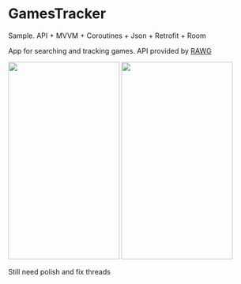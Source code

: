 # GamesTracker
Sample. API + MVVM + Coroutines + Json + Retrofit + Room

App for searching and tracking games. API provided by [RAWG](https://rawg.io/) 

<img src="https://user-images.githubusercontent.com/51135284/94704754-ecc82380-0348-11eb-91ef-cbb97cd8d0a7.gif" width="225" height="400" />
<img src="https://user-images.githubusercontent.com/51135284/94704786-f5b8f500-0348-11eb-81c6-9be007f5cd47.gif" width="225" height="400" />

Still need polish and fix threads
